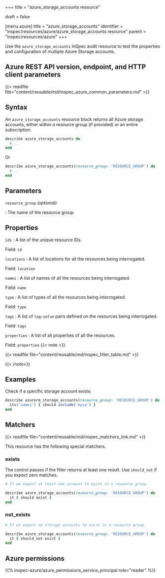 +++
title = "azure_storage_accounts resource"

draft = false


[menu.azure]
title = "azure_storage_accounts"
identifier = "inspec/resources/azure/azure_storage_accounts resource"
parent = "inspec/resources/azure"
+++

Use the `azure_storage_accounts` InSpec audit resource to test the properties and configuration of multiple Azure Storage accounts.

## Azure REST API version, endpoint, and HTTP client parameters

{{< readfile file="content/reusable/md/inspec_azure_common_parameters.md" >}}

## Syntax

An `azure_storage_accounts` resource block returns all Azure storage accounts, either within a resource group (if provided) or an entire subscription.

```ruby
describe azure_storage_accounts do
  #...
end
```

Or

```ruby
describe azure_storage_accounts(resource_group: 'RESOURCE_GROUP') do
  #...
end
```

## Parameters

`resource_group` _(optional)_

: The name of the resource group.

## Properties

`ids`
: A list of the unique resource IDs.

  Field: `id`

`locations`
: A list of locations for all the resources being interrogated.

  Field: `location`

`names`
: A list of names of all the resources being interrogated.

  Field: `name`

`type`
: A list of types of all the resources being interrogated.

  Field: `type`

`tags`
: A list of `tag:value` pairs defined on the resources being interrogated.

  Field: `tags`

`properties`
: A list of all properties of all the resources.

  Field: `properties`
{{< note >}}

{{< readfile file="content/reusable/md/inspec_filter_table.md" >}}

{{< /note>}}

## Examples

Check if a specific storage account exists:

```ruby
describe azurerm_storage_accounts(resource_group: 'RESOURCE_GROUP') do
  its('names') { should include('mysa') }
end
```

## Matchers

{{< readfile file="content/reusable/md/inspec_matchers_link.md" >}}

This resource has the following special matchers.

### exists

The control passes if the filter returns at least one result. Use `should_not` if you expect zero matches.

```ruby
# If we expect at least one account to exist in a resource group.

describe azure_storage_accounts(resource_group: 'RESOURCE_GROUP') do
  it { should exist }
end
```

### not_exists

```ruby
# If we expect no storage accounts to exist in a resource group.

describe azure_storage_accounts(resource_group: 'RESOURCE_GROUP') do
  it { should_not exist }
end
```

## Azure permissions

{{% inspec-azure/azure_permissions_service_principal role="reader" %}}
